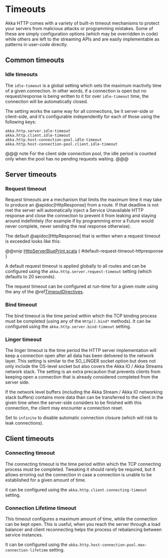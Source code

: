 # Timeouts

Akka HTTP comes with a variety of built-in timeout mechanisms to protect your servers from malicious attacks or
programming mistakes. Some of these are simply configuration options (which may be overridden in code) while others
are left to the streaming APIs and are easily implementable as patterns in user-code directly.

## Common timeouts

<a id="idle-timeouts"></a>
### Idle timeouts

The `idle-timeout` is a global setting which sets the maximum inactivity time of a given connection.
In other words, if a connection is open but no request/response is being written to it for over `idle-timeout` time,
the connection will be automatically closed.

The setting works the same way for all connections, be it server-side or client-side, and it's configurable
independently for each of those using the following keys:

```
akka.http.server.idle-timeout
akka.http.client.idle-timeout
akka.http.host-connection-pool.idle-timeout
akka.http.host-connection-pool.client.idle-timeout
```

@@@ note
For the client side connection pool, the idle period is counted only when the pool has no pending requests waiting.
@@@

## Server timeouts

<a id="request-timeout"></a>
### Request timeout

Request timeouts are a mechanism that limits the maximum time it may take to produce an @apidoc[HttpResponse] from a route.
If that deadline is not met the server will automatically inject a Service Unavailable HTTP response and close the connection
to prevent it from leaking and staying around indefinitely (for example if by programming error a Future would never complete,
never sending the real response otherwise).

The default @apidoc[HttpResponse] that is written when a request timeout is exceeded looks like this:

@@snip [HttpServerBluePrint.scala]($akka-http$/akka-http-core/src/main/scala/akka/http/impl/engine/server/HttpServerBluePrint.scala) { #default-request-timeout-httpresponse }

A default request timeout is applied globally to all routes and can be configured using the
`akka.http.server.request-timeout` setting (which defaults to 20 seconds).

The request timeout can be configured at run-time for a given route using the any of the @ref[TimeoutDirectives](../routing-dsl/directives/timeout-directives/index.md).

### Bind timeout

The bind timeout is the time period within which the TCP binding process must be completed (using any of the `Http().bind*` methods).
It can be configured using the `akka.http.server.bind-timeout` setting.

### Linger timeout

The linger timeout is the time period the HTTP server implementation will keep a connection open after
all data has been delivered to the network layer. This setting is similar to the SO_LINGER socket option
but does not only include the OS-level socket but also covers the Akka IO / Akka Streams network stack.
The setting is an extra precaution that prevents clients from keeping open a connection that is
already considered completed from the server side.

If the network level buffers (including the Akka Stream / Akka IO networking stack buffers)
contains more data than can be transferred to the client in the given time when the server-side considers
to be finished with this connection, the client may encounter a connection reset.

Set to `infinite` to disable automatic connection closure (which will risk to leak connections).

## Client timeouts

### Connecting timeout

The connecting timeout is the time period within which the TCP connecting process must be completed.
Tweaking it should rarely be required, but it allows erroring out the connection in case a connection
is unable to be established for a given amount of time.

it can be configured using the `akka.http.client.connecting-timeout` setting.

### Connection Lifetime timeout

This timeout configures a maximum amount of time, while the connection can be kept open. This is useful, when you reach
the server through a load balancer and client reconnecting helps the process of rebalancing between service instances.

It can be configured using the `akka.http.host-connection-pool.max-connection-lifetime` setting.
